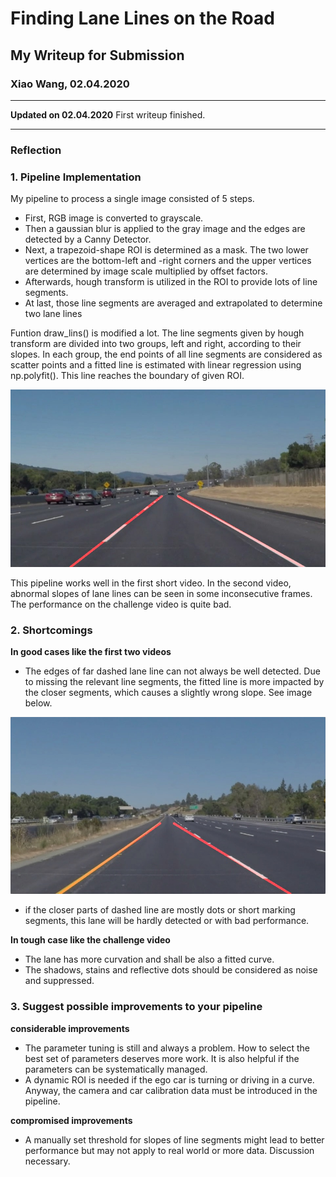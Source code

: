 # **Finding Lane Lines on the Road** 

## My Writeup for Submission

### Xiao Wang, 02.04.2020

---

**Updated on 02.04.2020**
First writeup finished.

[//]: # (Image References)

[image1]: ./test_images_output/solidWhiteCurve.jpg

[image2]: ./test_images_output/solidYellowLeft.jpg

---

### Reflection

### 1. Pipeline Implementation

My pipeline to process a single image consisted of 5 steps. 
* First, RGB image is converted to grayscale.
* Then a gaussian blur is applied to the gray image and the edges are detected by a Canny Detector.
* Next, a trapezoid-shape ROI is determined as a mask. The two lower vertices are the bottom-left and -right corners and the upper vertices are determined by image scale multiplied by offset factors.
* Afterwards, hough transform is utilized in the ROI to provide lots of line segments.
* At last, those line segments are averaged and extrapolated to determine two lane lines

Funtion draw_lins() is modified a lot. The line segments given by hough transform are divided into two groups, left and right, according to their slopes. In each group, the end points of all line segments are considered as scatter points and a fitted line is estimated with linear regression using np.polyfit(). This line reaches the boundary of given ROI.

![alt text][image1]

This pipeline works well in the first short video. In the second video, abnormal slopes of lane lines can be seen in some inconsecutive frames. The performance on the challenge video is quite bad.

### 2. Shortcomings

**In good cases like the first two videos**
* The edges of far dashed lane line can not always be well detected. Due to missing the relevant line segments, the fitted line is more impacted by the closer segments, which causes a slightly wrong slope.
See image below.

![alt text][image2]

* if the closer parts of dashed line are mostly dots or short marking segments, this lane will be hardly detected or with bad performance.

**In tough case like the challenge video**
* The lane has more curvation and shall be also a fitted curve.
* The shadows, stains and reflective dots should be considered as noise and suppressed.

### 3. Suggest possible improvements to your pipeline

**considerable improvements**
* The parameter tuning is still and always a problem. How to select the best set of parameters deserves more work. It is also helpful if the parameters can be systematically managed.
* A dynamic ROI is needed if the ego car is turning or driving in a curve. Anyway, the camera and car calibration data must be introduced in the pipeline.

**compromised improvements**
* A manually set threshold for slopes of line segments might lead to better performance but may not apply to real world or more data. Discussion necessary.  